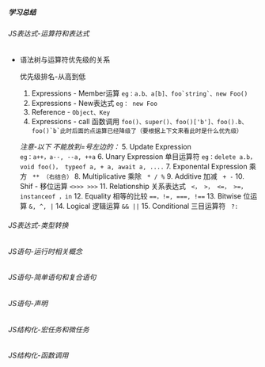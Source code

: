 ##### 学习总结

###### JS表达式-运算符和表达式

* 语法树与运算符优先级的关系

    优先级排名-从高到低
    1. Expressions - Member运算
    ```eg：a.b、a[b]、foo`string`、new Foo()```
    2. Expressions - New表达式
        ```eg： new Foo```
    3. Reference - 
        ```Object、Key```
    4. Expressions - call 函数调用
    ```foo()、super()、foo()['b']、foo().b、foo()`b`此时后面的点运算已经降级了（要根据上下文来看此时是什么优先级）```

    *注意-以下 不能放到=号左边的：* 
    5. Update Expression  
    ```eg：a++，a--, --a, ++a```
    6. Unary Expression 单目运算符
    ```eg：delete a.b，void foo()， typeof a, + a, await a, ....```
    7. Exponental Expression 乘方
      ``` ** （右结合）```
    8. Multiplicative 乘除
      ``` * / %```
    9. Additive 加减
      ``` + -```
    10. Shif - 移位运算
      ```<>>> >>>```
    11. Relationship 关系表达式
      ``` <， >， <=， >=， instanceof ，in```
    12. Equality 相等的比较
       ``` ==，!=, ===, !== ```
    13. Bitwise 位运算
        ``` &, ^, | ```
    14. Logical 逻辑运算
        ```&& ||```
    15. Conditional 三目运算符
        ``` ?:```


###### JS表达式-类型转换
###### JS语句-运行时相关概念
###### JS语句-简单语句和复合语句
###### JS语句-声明
###### JS结构化-宏任务和微任务
###### JS结构化-函数调用